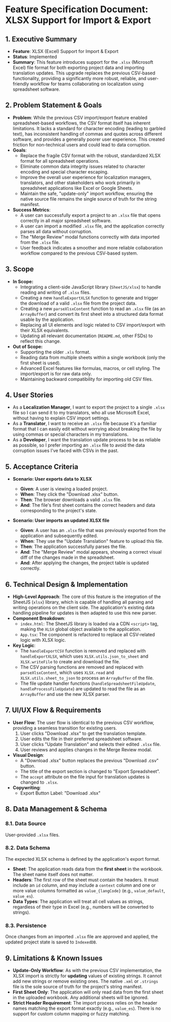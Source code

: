 # Feature Specification Document: XLSX Support for Import & Export

## 1. Executive Summary

-   **Feature**: XLSX (Excel) Support for Import & Export
-   **Status**: Implemented
-   **Summary**: This feature introduces support for the `.xlsx` (Microsoft Excel) file format for both exporting project data and importing translation updates. This upgrade replaces the previous CSV-based functionality, providing a significantly more robust, reliable, and user-friendly workflow for teams collaborating on localization using spreadsheet software.

## 2. Problem Statement & Goals

-   **Problem**: While the previous CSV import/export feature enabled spreadsheet-based workflows, the CSV format itself has inherent limitations. It lacks a standard for character encoding (leading to garbled text), has inconsistent handling of commas and quotes across different software, and provides a generally poorer user experience. This created friction for non-technical users and could lead to data corruption.
-   **Goals**:
    -   Replace the fragile CSV format with the robust, standardized XLSX format for all spreadsheet operations.
    -   Eliminate common data integrity issues related to character encoding and special character escaping.
    -   Improve the overall user experience for localization managers, translators, and other stakeholders who work primarily in spreadsheet applications like Excel or Google Sheets.
    -   Maintain the safe, "update-only" import workflow, ensuring the native source file remains the single source of truth for the string manifest.
-   **Success Metrics**:
    -   A user can successfully export a project to an `.xlsx` file that opens correctly in all major spreadsheet software.
    -   A user can import a modified `.xlsx` file, and the application correctly parses all data without corruption.
    -   The "Merge Review" modal functions correctly with data imported from the `.xlsx` file.
    -   User feedback indicates a smoother and more reliable collaboration workflow compared to the previous CSV-based system.

## 3. Scope

-   **In Scope:**
    -   Integrating a client-side JavaScript library (`SheetJS/xlsx`) to handle reading and writing of `.xlsx` files.
    -   Creating a new `handleExportXLSX` function to generate and trigger the download of a valid `.xlsx` file from the project data.
    -   Creating a new `parseXlsxContent` function to read an `.xlsx` file (as an `ArrayBuffer`) and convert its first sheet into a structured data format usable by the application.
    -   Replacing all UI elements and logic related to CSV import/export with their XLSX equivalents.
    -   Updating all relevant documentation (`README.md`, other FSDs) to reflect this change.
-   **Out of Scope:**
    -   Supporting the older `.xls` format.
    -   Reading data from multiple sheets within a single workbook (only the first sheet is used).
    -   Advanced Excel features like formulas, macros, or cell styling. The import/export is for raw data only.
    -   Maintaining backward compatibility for importing old CSV files.

## 4. User Stories

-   As a **Localization Manager**, I want to export the project to a single `.xlsx` file so I can send it to my translators, who all use Microsoft Excel, without having to explain CSV import settings.
-   As a **Translator**, I want to receive an `.xlsx` file because it's a familiar format that I can easily edit without worrying about breaking the file by using commas or special characters in my translations.
-   As a **Developer**, I want the translation update process to be as reliable as possible, so I prefer importing an `.xlsx` file to avoid the data corruption issues I've faced with CSVs in the past.

## 5. Acceptance Criteria

-   **Scenario: User exports data to XLSX**
    -   **Given**: A user is viewing a loaded project.
    -   **When**: They click the "Download .xlsx" button.
    -   **Then**: The browser downloads a valid `.xlsx` file.
    -   **And**: The file's first sheet contains the correct headers and data corresponding to the project's state.

-   **Scenario: User imports an updated XLSX file**
    -   **Given**: A user has an `.xlsx` file that was previously exported from the application and subsequently edited.
    -   **When**: They use the "Update Translation" feature to upload this file.
    -   **Then**: The application successfully parses the file.
    -   **And**: The "Merge Review" modal appears, showing a correct visual diff of the changes made in the spreadsheet.
    -   **And**: After applying the changes, the project table is updated correctly.

## 6. Technical Design & Implementation

-   **High-Level Approach**: The core of this feature is the integration of the SheetJS (`xlsx`) library, which is capable of handling all parsing and writing operations on the client side. The application's existing data handling pipeline for updates is then adapted to use this new parser.
-   **Component Breakdown**:
    -   `index.html`: The SheetJS library is loaded via a CDN `<script>` tag, making the `XLSX` global object available to the application.
    -   `App.tsx`: The component is refactored to replace all CSV-related logic with XLSX logic.
-   **Key Logic**:
    -   The `handleExportCSV` function is removed and replaced with `handleExportXLSX`, which uses `XLSX.utils.json_to_sheet` and `XLSX.writeFile` to create and download the file.
    -   The CSV parsing functions are removed and replaced with `parseXlsxContent`, which uses `XLSX.read` and `XLSX.utils.sheet_to_json` to process an `ArrayBuffer` of the file.
    -   The file update handler functions (`handleSpreadsheetFileUpdate`, `handleProcessFileUpdate`) are updated to read the file as an `ArrayBuffer` and use the new XLSX parser.

## 7. UI/UX Flow & Requirements

-   **User Flow**: The user flow is identical to the previous CSV workflow, providing a seamless transition for existing users.
    1.  User clicks "Download .xlsx" to get the translation template.
    2.  User edits the file in their preferred spreadsheet software.
    3.  User clicks "Update Translation" and selects their edited `.xlsx` file.
    4.  User reviews and applies changes in the Merge Review modal.
-   **Visual Design**:
    -   A "Download .xlsx" button replaces the previous "Download .csv" button.
    -   The title of the export section is changed to "Export Spreadsheet".
    -   The `accept` attribute on the file input for translation updates is changed to `.xlsx`.
-   **Copywriting**:
    -   Export Button Label: "Download .xlsx"

## 8. Data Management & Schema

### 8.1. Data Source

User-provided `.xlsx` files.

### 8.2. Data Schema

The expected XLSX schema is defined by the application's export format.
-   **Sheet**: The application reads data from the **first sheet** in the workbook. The sheet name itself does not matter.
-   **Headers**: The first row of the sheet must contain the headers. It must include an `id` column, and may include a `context` column and one or more value columns formatted as `value_{langCode}` (e.g., `value_default`, `value_es`).
-   **Data Types**: The application will treat all cell values as strings, regardless of their type in Excel (e.g., numbers will be converted to strings).

### 8.3. Persistence

Once changes from an imported `.xlsx` file are approved and applied, the updated project state is saved to `IndexedDB`.

## 9. Limitations & Known Issues

-   **Update-Only Workflow**: As with the previous CSV implementation, the XLSX import is strictly for **updating** values of existing strings. It cannot add new strings or remove existing ones. The native `.xml` or `.strings` file is the sole source of truth for the project's string manifest.
-   **First Sheet Only**: The application will only read data from the first sheet in the uploaded workbook. Any additional sheets will be ignored.
-   **Strict Header Requirement**: The import process relies on the header names matching the export format exactly (e.g., `value_es`). There is no support for custom column mapping or fuzzy matching.
